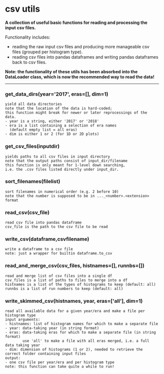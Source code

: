 # csv utils  
  
**A collection of useful basic functions for reading and processing the input csv files.**  

Functionality includes:
- reading the raw input csv files and producing more manageable csv files (grouped per histogram type).
- reading csv files into pandas dataframes and writing pandas dataframes back to csv files.

**Note: the functionality of these utils has been absorbed into the DataLoader class, which is now the recommended way to read the data!**
- - -
  
  
### get\_data\_dirs(year='2017', eras=[], dim=1)  
```text  
yield all data directories  
note that the location of the data is hard-coded;  
this function might break for newer or later reprocessings of the data.  
- year is a string, either '2017' or '2018'  
- era is a list containing a selection of era names  
  (default empty list = all eras)  
- dim is either 1 or 2 (for 1D or 2D plots)  
```  
  
  
### get\_csv\_files(inputdir)  
```text  
yields paths to all csv files in input directory  
note that the output paths consist of input_dir/filename  
this function is only meant for 1-level down searching,  
i.e. the .csv files listed directly under input_dir.  
```  
  
  
### sort\_filenames(filelist)  
```text  
sort filenames in numerical order (e.g. 2 before 10)  
note that the number is supposed to be in ..._<number>.<extension> format  
```  
  
  
### read\_csv(csv\_file)  
```text  
read csv file into pandas dataframe  
csv_file is the path to the csv file to be read  
```  
  
  
### write\_csv(dataframe,csvfilename)  
```text  
write a dataframe to a csv file  
note: just a wrapper for builtin dataframe.to_csv  
```  
  
  
### read\_and\_merge\_csv(csv\_files, histnames=[], runnbs=[])  
```text  
read and merge list of csv files into a single df  
csv_files is a list of paths to files to merge into a df  
histnames is a list of the types of histograms to keep (default: all)  
runnbs is a list of run numbers to keep (default: all)  
```  
  
  
### write\_skimmed\_csv(histnames, year, eras=['all'], dim=1)  
```text  
read all available data for a given year/era and make a file per histogram type  
input arguments:  
- histnames: list of histogram names for which to make a separate file  
- year: data-taking year (in string format)  
- eras: data-taking eras for which to make a separate file (in string format)  
        use 'all' to make a file with all eras merged, i.e. a full data taking year  
- dim: dimension of histograms (1 or 2), needed to retrieve the correct folder containing input files  
output:  
- one csv file per year/era and per histogram type  
note: this function can take quite a while to run!  
```  
  
  
